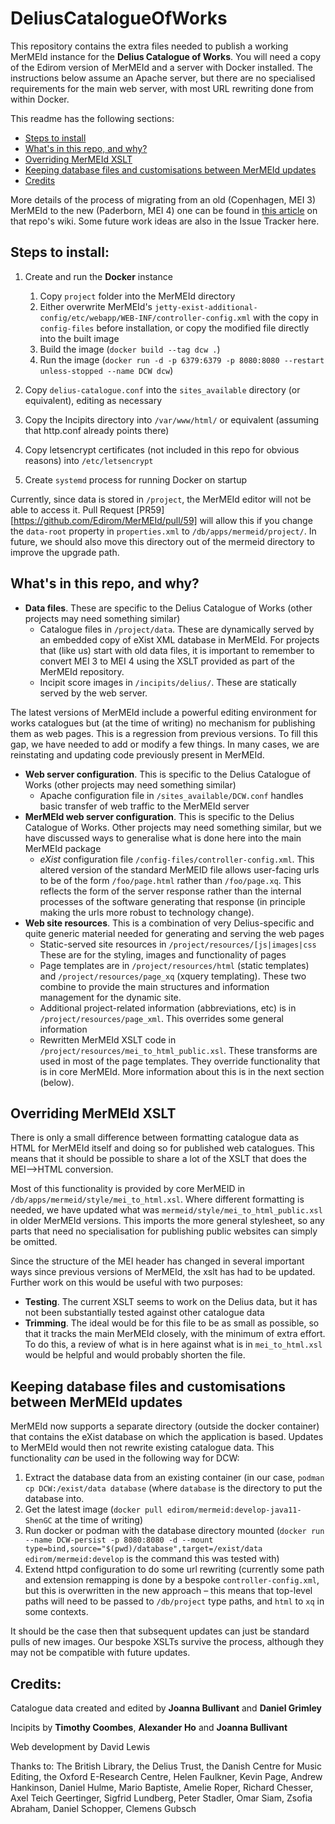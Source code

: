 # DeliusCatalogueOfWorks
This repository contains the extra files needed to publish a working MerMEId instance for the **Delius Catalogue of Works**. You will need a copy of the Edirom version of MerMEId and a server with Docker installed. The instructions below assume an Apache server, but there are no specialised requirements for the main web server, with most URL rewriting done from within Docker.

This readme has the following sections:
 * [Steps to install](#steps-to-install)
 * [What's in this repo, and why?](#whats-in-this-repo-and-why)
 * [Overriding MerMEId XSLT](#overriding-mermeid-xslt)
 * [Keeping database files and customisations between MerMEId updates](#keeping-database-files-and-customisations-between-MerMEId-updates)
 * [Credits](#credits)

More details of the process of migrating from an old (Copenhagen, MEI 3) MerMEId to the new (Paderborn, MEI 4) one can be found in [this article](https://github.com/Edirom/MerMEId/wiki/Migrating-from-old-(kb-dk)-MerMEId-install-to-the-2021-dev-branch) on that repo's wiki. Some future work ideas are also in the Issue Tracker here.

## Steps to install:

  1. Create and run the **Docker** instance
     1. Copy `project` folder into the MerMEId directory
     1. Either overwrite MerMEId's `jetty-exist-additional-config/etc/webapp/WEB-INF/controller-config.xml` with the copy in `config-files` before installation, or copy the modified file directly into the built image
     1. Build the image (`docker build --tag dcw .`)
     1. Run the image (`docker run -d -p 6379:6379 -p 8080:8080 --restart unless-stopped --name DCW dcw`) 

  1. Copy `delius-catalogue.conf` into the `sites_available` directory (or equivalent), editing as necessary
  1. Copy the Incipits directory into `/var/www/html/` or equivalent (assuming that http.conf already points there)
  1. Copy letsencrypt certificates (not included in this repo for obvious reasons) into `/etc/letsencrypt`
  1. Create `systemd` process for running Docker on startup

Currently, since data is stored in `/project`, the MerMEId editor will not be able to access it. Pull Request [PR59][https://github.com/Edirom/MerMEId/pull/59] will  allow this if you change the `data-root` property in `properties.xml` to `/db/apps/mermeid/project/`. In future, we should also move this directory out of the mermeid directory to improve the upgrade path.

## What's in this repo, and why?
 * **Data files**. These are specific to the Delius Catalogue of Works (other projects may need something similar)
   * Catalogue files in `/project/data`. These are dynamically served by an embedded copy of eXist XML database in MerMEId. For projects that (like us) start with old data files, it is important to remember to convert MEI 3 to MEI 4 using the XSLT provided as part of the MerMEId repository.
   * Incipit score images in `/incipits/delius/`. These are statically served by the web server.

The latest versions of MerMEId include a powerful editing environment for works catalogues but (at the time of writing) no mechanism for publishing them as web pages. This is a regression from previous versions. To fill this gap, we have needed to add or modify a few things. In many cases, we are reinstating and updating code previously present in MerMEId.

 * **Web server configuration**. This is specific to the Delius Catalogue of Works (other projects may need something similar)
   * Apache configuration file in `/sites_available/DCW.conf` handles basic transfer of web traffic to the MerMEId server
 * **MerMEId web server configuration**. This is specific to the Delius Catalogue of Works. Other projects may need something similar, but we have discussed ways to generalise what is done here into the main MerMEId package
   * *eXist* configuration file `/config-files/controller-config.xml`. This altered version of the standard MerMEID file allows user-facing urls to be of the form `/foo/page.html` rather than `/foo/page.xq`. This reflects the form of the server response rather than the internal processes of the software generating that response (in principle making the urls more robust to technology change).
 * **Web site resources**. This is a combination of very Delius-specific and quite generic material needed for generating and serving the web pages
   * Static-served site resources in `/project/resources/[js|images|css` These are for the styling, images and functionality of pages
   * Page templates are in `/project/resources/html` (static templates) and `/project/resources/page_xq` (xquery templating). These two combine to provide the main structures and information management for the dynamic site. 
   * Additional project-related information (abbreviations, etc) is in `/project/resources/page_xml`. This overrides some general information
   * Rewritten MerMEId XSLT code in `/project/resources/mei_to_html_public.xsl`. These transforms are used in most of the page templates. They override functionality that is in core MerMEId. More information about this is in the next section (below).

## Overriding MerMEId XSLT
There is only a small difference between formatting catalogue data as HTML for MerMEId itself and doing so for published web catalogues. This means that it should be possible to share a lot of the XSLT that does the MEI-->HTML conversion.

Most of this functionality is provided by core MerMEID in `/db/apps/mermeid/style/mei_to_html.xsl`. Where different formatting is needed, we have updated what was `mermeid/style/mei_to_html_public.xsl` in older MerMEId versions. This imports the more general stylesheet, so any parts that need no specialisation for publishing public websites can simply be omitted.

Since the structure of the MEI header has changed in several important ways since previous versions of MerMEId, the xslt has had to be updated. Further work on this would be useful with two purposes:
 * **Testing**. The current XSLT seems to work on the Delius data, but it has not been substantially tested against other catalogue data
 * **Trimming**. The ideal would be for this file to be as small as possible, so that it tracks the main MerMEId closely, with the minimum of extra effort. To do this, a review of what is in here against what is in `mei_to_html.xsl` would be helpful and would probably shorten the file.

## Keeping database files and customisations between MerMEId updates

MerMEId now supports a separate directory (outside the docker container) that contains the eXist database on which the application is based. Updates to MerMEId would then not rewrite existing catalogue data. This functionality _can_ be used in the following way for DCW:
 1. Extract the database data from an existing container (in our case, `podman cp DCW:/exist/data database` (where `database` is the directory to put the database into.
 2. Get the latest image (`docker pull edirom/mermeid:develop-java11-ShenGC` at the time of writing)
 3. Run docker or podman with the database directory mounted (`docker run --name DCW-persist -p 8080:8080 -d --mount type=bind,source="$(pwd)/database",target=/exist/data edirom/mermeid:develop` is the command this was tested with)
 4. Extend httpd configuration to do some url rewriting (currently some path and extension remapping is done by a bespoke `controller-config.xml`, but this is overwritten in the new approach – this means that top-level paths will need to be passed to `/db/project` type paths, and `html` to `xq` in some contexts.

It should be the case then that subsequent updates can just be standard pulls of new images. Our bespoke XSLTs survive the process, although they may not be compatible with future updates.

## Credits:

Catalogue data created and edited by **Joanna Bullivant** and **Daniel Grimley**

Incipits by **Timothy Coombes**, **Alexander Ho** and **Joanna Bullivant**

Web development by David Lewis

Thanks to: The British Library, the Delius Trust, the Danish Centre for Music Editing, the Oxford E-Research Centre, Helen Faulkner, Kevin Page, Andrew Hankinson, Daniel Hulme, Mario Baptiste, Amelie Roper, Richard Chesser, Axel Teich Geertinger, Sigfrid Lundberg, Peter Stadler, Omar Siam, Zsofia Abraham, Daniel Schopper, Clemens Gubsch

